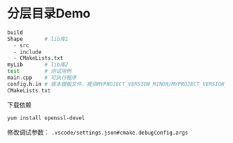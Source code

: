 # 分层目录Demo

```bash
build
Shape       # lib库1
  - src
  - include
  - CMakeLists.txt
myLib       # lib库2
test        # 测试用例
main.cpp    # 可执行程序
config.h.in # 版本模板文件，提供MYPROJECT_VERSION_MINOR/MYPROJECT_VERSION_MAJOR宏定义
CMakeLists.txt
```

下载依赖

```bash
yum install openssl-devel
```

修改调试参数： `.vscode/settings.json#cmake.debugConfig.args`
